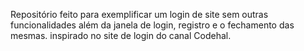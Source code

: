 Repositório feito para exemplificar um login de site sem outras funcionalidades além da janela de login, registro e o fechamento das mesmas. inspirado no site de login do canal Codehal.
